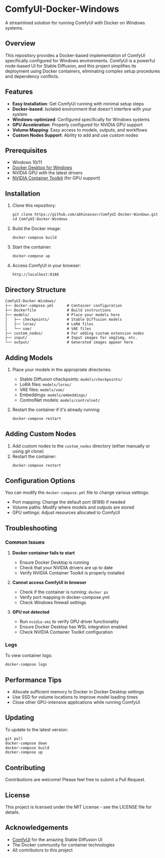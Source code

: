 # ComfyUI-Docker-Windows

A streamlined solution for running ComfyUI with Docker on Windows systems.

## Overview

This repository provides a Docker-based implementation of ComfyUI specifically configured for Windows environments. ComfyUI is a powerful node-based UI for Stable Diffusion, and this project simplifies its deployment using Docker containers, eliminating complex setup procedures and dependency conflicts.

## Features

- **Easy Installation**: Get ComfyUI running with minimal setup steps
- **Docker-based**: Isolated environment that doesn't interfere with your system
- **Windows-optimized**: Configured specifically for Windows systems
- **GPU Acceleration**: Properly configured for NVIDIA GPU support
- **Volume Mapping**: Easy access to models, outputs, and workflows
- **Custom Nodes Support**: Ability to add and use custom nodes

## Prerequisites

- Windows 10/11
- [Docker Desktop for Windows](https://www.docker.com/products/docker-desktop/)
- NVIDIA GPU with the latest drivers
- [NVIDIA Container Toolkit](https://docs.nvidia.com/datacenter/cloud-native/container-toolkit/install-guide.html) (for GPU support)

## Installation

1. Clone this repository:
   ```markdown
   git clone https://github.com/abhinavasr/ComfyUI-Docker-Windows.git
   cd ComfyUI-Docker-Windows
   ```

2. Build the Docker image:
   ```markdown
   docker-compose build
   ```

3. Start the container:
   ```markdown
   docker-compose up
   ```

4. Access ComfyUI in your browser:
   ```markdown
   http://localhost:8188
   ```

## Directory Structure

```markdown
ComfyUI-Docker-Windows/
├── docker-compose.yml      # Container configuration
├── Dockerfile              # Build instructions
├── models/                 # Place your models here
│   ├── checkpoints/        # Stable Diffusion models
│   ├── loras/              # LoRA files
│   └── vae/                # VAE files
├── custom_nodes/           # For adding custom extension nodes
├── input/                  # Input images for img2img, etc.
└── output/                 # Generated images appear here
```

## Adding Models

1. Place your models in the appropriate directories:
   - Stable Diffusion checkpoints: `models/checkpoints/`
   - LoRA files: `models/loras/`
   - VAE files: `models/vae/`
   - Embeddings: `models/embeddings/`
   - ControlNet models: `models/controlnet/`

2. Restart the container if it's already running:
   ```markdown
   docker-compose restart
   ```

## Adding Custom Nodes

1. Add custom nodes to the `custom_nodes` directory (either manually or using git clone)
2. Restart the container:
   ```markdown
   docker-compose restart
   ```

## Configuration Options

You can modify the `docker-compose.yml` file to change various settings:

- Port mapping: Change the default port (8188) if needed
- Volume paths: Modify where models and outputs are stored
- GPU settings: Adjust resources allocated to ComfyUI

## Troubleshooting

### Common Issues

1. **Docker container fails to start**
   - Ensure Docker Desktop is running
   - Check that your NVIDIA drivers are up to date
   - Verify NVIDIA Container Toolkit is properly installed

2. **Cannot access ComfyUI in browser**
   - Check if the container is running: `docker ps`
   - Verify port mapping in docker-compose.yml
   - Check Windows firewall settings

3. **GPU not detected**
   - Run `nvidia-smi` to verify GPU driver functionality
   - Ensure Docker Desktop has WSL integration enabled
   - Check NVIDIA Container Toolkit configuration

### Logs

To view container logs:
```markdown
docker-compose logs
```

## Performance Tips

- Allocate sufficient memory to Docker in Docker Desktop settings
- Use SSD for volume locations to improve model loading times
- Close other GPU-intensive applications while running ComfyUI

## Updating

To update to the latest version:

```markdown
git pull
docker-compose down
docker-compose build
docker-compose up
```

## Contributing

Contributions are welcome! Please feel free to submit a Pull Request.

## License

This project is licensed under the MIT License - see the LICENSE file for details.

## Acknowledgements

- [ComfyUI](https://github.com/comfyanonymous/ComfyUI) for the amazing Stable Diffusion UI
- The Docker community for container technologies
- All contributors to this project
